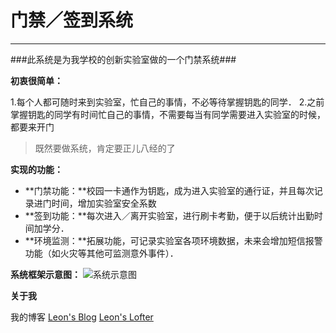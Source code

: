 门禁／签到系统
==========
-----------------
###此系统是为我学校的创新实验室做的一个门禁系统###


**初衷很简单：**

1.每个人都可随时来到实验室，忙自己的事情，不必等待掌握钥匙的同学．
2.之前掌握钥匙的同学有时间忙自己的事情，不需要每当有同学需要进入实验室的时候，都要来开门

>既然要做系统，肯定要正儿八经的了


**实现的功能：**



- **门禁功能：**校园一卡通作为钥匙，成为进入实验室的通行证，并且每次记录进门时间，增加实验室安全系数
- **签到功能：**每次进入／离开实验室，进行刷卡考勤，便于以后统计出勤时间加学分．
- **环境监测：**拓展功能，可记录实验室各项环境数据，未来会增加短信报警功能（如火灾等其他可监测意外事件）．


**系统框架示意图：**
![系统示意图](http://ww4.sinaimg.cn/large/005yyi5Jjw1en7ccjlcdlj30q80i6tam.jpg)


**关于我**

我的博客
[Leon's Blog](http://leon.wxitsky.com)
[Leon's Lofter](http://leon-0516.lofter.com)


